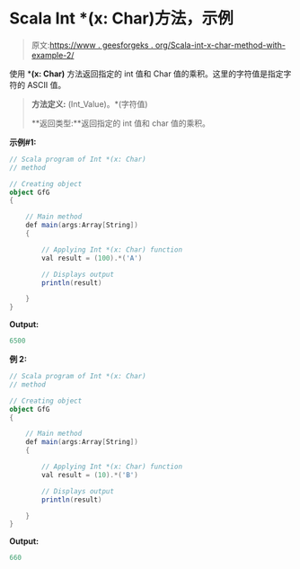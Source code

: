# Scala Int *(x: Char)方法，示例

> 原文:[https://www . geesforgeks . org/Scala-int-x-char-method-with-example-2/](https://www.geeksforgeeks.org/scala-int-x-char-method-with-example-2/)

使用 ***(x: Char)** 方法返回指定的 int 值和 Char 值的乘积。这里的字符值是指定字符的 ASCII 值。

> **方法定义:** (Int_Value)。*(字符值)
> 
> **返回类型:**返回指定的 int 值和 char 值的乘积。

**示例#1:**

```scala
// Scala program of Int *(x: Char)
// method

// Creating object
object GfG
{ 

    // Main method
    def main(args:Array[String])
    {

        // Applying Int *(x: Char) function
        val result = (100).*('A')

        // Displays output
        println(result)

    }
} 
```

**Output:**

```scala
6500

```

**例 2:**

```scala
// Scala program of Int *(x: Char)
// method

// Creating object
object GfG
{ 

    // Main method
    def main(args:Array[String])
    {

        // Applying Int *(x: Char) function
        val result = (10).*('B')

        // Displays output
        println(result)

    }
} 
```

**Output:**

```scala
660

```